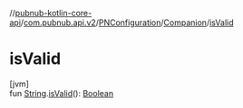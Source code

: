 //[pubnub-kotlin-core-api](../../../../index.md)/[com.pubnub.api.v2](../../index.md)/[PNConfiguration](../index.md)/[Companion](index.md)/[isValid](is-valid.md)

# isValid

[jvm]\
fun [String](https://kotlinlang.org/api/latest/jvm/stdlib/kotlin-stdlib/kotlin/-string/index.html).[isValid](is-valid.md)(): [Boolean](https://kotlinlang.org/api/latest/jvm/stdlib/kotlin-stdlib/kotlin/-boolean/index.html)
